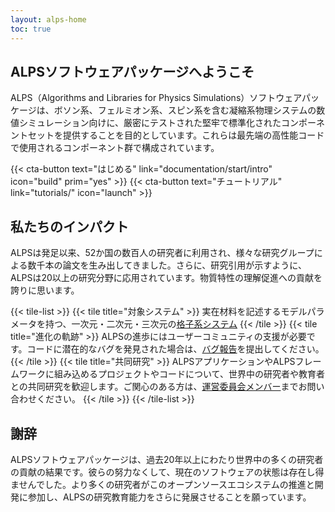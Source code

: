 ```yaml
---
layout: alps-home
toc: true
---
```



<div class="flexBox" >
<div class="leftX">

## ALPSソフトウェアパッケージへようこそ

ALPS（Algorithms and Libraries for Physics Simulations）ソフトウェアパッケージは、ボソン系、フェルミオン系、スピン系を含む凝縮系物理システムの数値シミュレーション向けに、厳密にテストされた堅牢で標準化されたコンポーネントセットを提供することを目的としています。これらは最先端の高性能コードで使用されるコンポーネント群で構成されています。

<div class="cta-buttons" style="text-align:left;width:100%;">
{{< cta-button text="はじめる" link="documentation/start/intro" icon="build"  prim="yes" >}}
{{< cta-button text="チュートリアル" link="tutorials/" icon="launch" >}}
</div>
</div>
<div class="rightX" >
<img class="logoX" />
</div>

</div>

## 私たちのインパクト
ALPSは発足以来、52か国の数百人の研究者に利用され、様々な研究グループによる数千本の論文を生み出してきました。さらに、研究引用が示すように、ALPSは20以上の研究分野に応用されています。物質特性の理解促進への貢献を誇りに思います。

{{< tile-list >}}
  {{< tile title="対象システム" >}}
  実在材料を記述するモデルパラメータを持つ、一次元・二次元・三次元の[格子系システム](about/sys)
  {{< /tile >}}
  {{< tile title="進化の軌跡" >}}
  ALPSの進歩にはユーザーコミュニティの支援が必要です。コードに潜在的なバグを発見された場合は、[バグ報告](https://github.com/ALPSim/ALPS/issues)を提出してください。
  {{< /tile >}}
  {{< tile title="共同研究" >}}
  ALPSアプリケーションやALPSフレームワークに組み込めるプロジェクトやコードについて、世界中の研究者や教育者との共同研究を歓迎します。ご関心のある方は、[運営委員会メンバー](govern#alps-community-steering-committee)までお問い合わせください。
  {{< /tile >}}
{{< /tile-list >}}

## 謝辞
ALPSソフトウェアパッケージは、過去20年以上にわたり世界中の多くの研究者の貢献の結果です。彼らの努力なくして、現在のソフトウェアの状態は存在し得ませんでした。より多くの研究者がこのオープンソースエコシステムの推進と開発に参加し、ALPSの研究教育能力をさらに発展させることを願っています。
